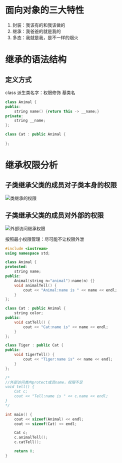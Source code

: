 # 面向对象的三大特性

1. 封装：我该有的和我该做的
2. 继承：我爸爸的就是我的
3. 多态：我就是我，是不一样的烟火



# 继承的语法结构

## 定义方式

class 派生类名字：权限修饰 基类名

```cpp
class Animal {
public:
    string name() {return this -> __name;}
private:
    string __name;
};

class Cat : public Animal {
    
};
```



# 继承权限分析

## 子类继承父类的成员对子类本身的权限

![类继承的权限](D:\KKB\02_CPP_programming\P6\image\screenshot-20220220-181957.png)

## 子类继承父类的成员对外部的权限

![外部访问继承权限](D:\KKB\02_CPP_programming\P6\image\screenshot-20220220-182539.png)

按照最小权限管理：尽可能不让权限外泄

```cpp
#include <iostream>
using namespace std;

class Animal {
protected:
    string name;
public:
    Animal(string n="animal"):name(n) {}
    void animalTell() {
        cout << "Animal:name is " << name << endl;
    }
};

class Cat : public Animal {
    string color;
public:
    void catTell() {
        cout << "Cat:name is" << name << endl;
    }
};

class Tiger : public Cat {
public:
    void tigerTell() {
        cout << "Tiger:name is" << name << endl;
    }
};

/*
//外部访问类内protect成员name，权限不足
void tell() {
    Cat c;
    cout << "Tell:name is " << c.name << endl;
}
*/

int main() {
    cout << sizeof(Animal) << endl;
    cout << sizeof(Cat) << endl;

    Cat c;
    c.animalTell();
    c.catTell();

    return 0;
}
```

